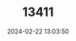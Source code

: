 ---
title: "13411"
category: "Microsciurus mimulus"
draft: false
date: 2024-02-22 13:03:50
languages:
  English: ["Western Dwarf Squirrel"]
---